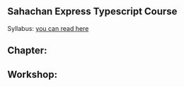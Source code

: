 ## Sahachan Express Typescript Course

Syllabus: [you can read here](https://github.com/Sahachan-Express-Typescript-Course/material/blob/main/Backend_dev_course_syllabus.pdf)

Chapter:
-

Workshop:
-
